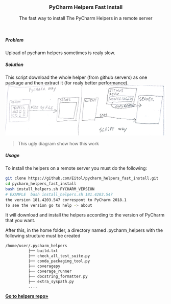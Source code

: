 <p align="center">
  <h3 align="center">PyCharm Helpers Fast Install</h3>

  <p align="center">
    The fast way to install The PyCharm Helpers in a remote server
  </p>
</p>

<br>

##### Problem
Upload of pycharm helpers sometimes is realy slow.

##### Solution
This script download the whole helper (from github servers) as one package and then extract it (for realy better performance).
![](diagram.jpg)
> This ugly diagram show how this work

##### Usage
To install the helpers on a remote server you must do the following:
```bash
git clone https://github.com/Eitol/pycharm_helpers_fast_install.git
cd pycharm_helpers_fast_install
bash install_helpers.sh PYCHARM_VERSION
# EXAMPLE  bash install_helpers.sh 181.4203.547
the version 181.4203.547 correspont to PyCharm 2018.1
To see the version go to help -> about
```

It will download and install the helpers according to the version of PyCharm that you want.

After this, in the home folder, a directory named .pycharm_helpers with the following structure must be created

```
/home/user/.pycharm_helpers
          ├── build.txt
          ├── check_all_test_suite.py
          ├── conda_packaging_tool.py
          ├── coveragepy
          ├── coverage_runner
          ├── docstring_formatter.py
          ├── extra_syspath.py            
          ....    
```

<a href="https://github.com/Eitol/pycharm_helpers"><strong>Go to helpers repo&raquo;</strong></a>
